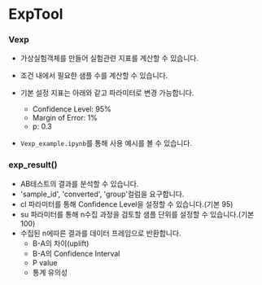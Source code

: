 # ExpTool
### Vexp
- 가상실험객체를 만들어 실험관련 지표를 계산할 수 있습니다.
- 조건 내에서 필요한 샘플 수를 계산할 수 있습니다.
- 기본 설정 지표는 아래와 같고 파라미터로 변경 가능합니다.
    - Confidence Level: 95%	
    - Margin of Error: 1%
    - p: 0.3

- `Vexp_example.ipynb`를 통해 사용 예시를 볼 수 있습니다.

### exp_result()
- AB테스트의 결과를 분석할 수 있습니다.
- 'sample_id', 'converted', 'group'컬럼을 요구합니다.
- cl 파라미터를 통해 Confidence Level을 설정할 수 있습니다.(기본 95)
- su 파라미터를 통해 n수집 과정을 검토할 샘플 단위를 설정할 수 있습니다.(기본 100)
- 수집된 n에따른 결과를 데이터 프레임으로 반환합니다.
    - B-A의 차이(uplift)
    - B-A의 Confidence Interval
    - P value
    - 통계 유의성
